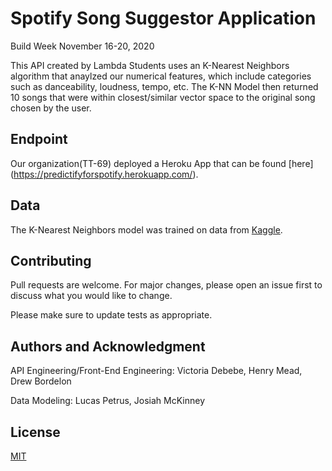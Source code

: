 # Spotify Song Suggestor Application
Build Week November 16-20, 2020

This API created by Lambda Students uses an K-Nearest Neighbors algorithm that anaylzed
our numerical features, which include categories such as danceability, loudness, tempo, etc.
The K-NN Model then returned 10 songs that were within closest/similar vector space to the 
original song chosen by the user.


## Endpoint

Our organization(TT-69) deployed a Heroku App that can be found 
[here] (https://predictifyforspotify.herokuapp.com/).


## Data

The K-Nearest Neighbors model was trained on data from [Kaggle](https://www.kaggle.com/yamaerenay/spotify-dataset-19212020-160k-tracks). 



## Contributing
Pull requests are welcome. For major changes, please open an issue first to discuss what you would like to change.

Please make sure to update tests as appropriate.

## Authors and Acknowledgment
API Engineering/Front-End Engineering: Victoria Debebe, Henry Mead, Drew Bordelon

Data Modeling: Lucas Petrus, Josiah McKinney

## License
[MIT](https://opensource.org/licenses/MIT)
